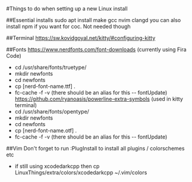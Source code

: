 #Things to do when setting up a new Linux install

##Essential installs
sudo apt install make gcc nvim clangd
you can also install npm if you want for coc. Not needed though

##Terminal
https://sw.kovidgoyal.net/kitty/#configuring-kitty

##Fonts
https://www.nerdfonts.com/font-downloads  (currently using Fira Code)
  - cd /usr/share/fonts/truetype/
  - mkdir newfonts
  - cd newfonts
  - cp [nerd-font-name.ttf] .
  - fc-cache -f -v  (there should be an alias for this -- fontUpdate)
https://github.com/ryanoasis/powerline-extra-symbols  (used in kitty terminal)
  - cd /usr/share/fonts/opentype/
  - mkdir newfonts
  - cd newfonts
  - cp [nerd-font-name.otf] .
  - fc-cache -f -v  (there should be an alias for this -- fontUpdate)

##Vim
Don't forget to run :PlugInstall to install all plugins / colorschemes etc
  - if still using xcodedarkcpp then cp LinuxThings/extra/colors/xcodedarkcpp ~/.vim/colors
